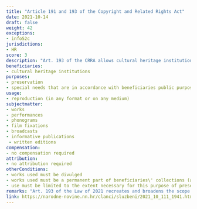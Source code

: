 ```yaml
---
title: "Article 191 and 193 of the Copyright and Related Rights Act"
date: 2021-10-14
draft: false
weight: 42
exceptions:
- info52c
jurisdictions:
- HR
score: 3
description: "Art. 193 of the CRRA allows cultural heritage institutions to reproduce an author's work or the subject of a related right on any basis, for their special needs that are in accordance with their public purpose, such as the needs of preserving and securing the material, technical restoration and repair of the material, management of the collection and other own needs, if they do not achieve direct or indirect financial or commercial benefit. In addition, a new art. 191 allows for cultural heritage institutions to reproduce works of authorship and objects of related rights that are a permanent part of their collections, in any format or on any medium, for the purpose of their preservation and to the extent necessary for this purpose. Works are considered to be part of the collections of cultural heritage institutions in cases where copies thereof are owned by the beneficiary or are permanently held by it on the basis of a contract for use, deposit or permanent loan, or similar contractual relationship. Contractual provisions contrary to the exception are considered null and void." 
beneficiaries:
- cultural heritage institutions
purposes: 
- preservation
- special needs that are in accordance with beneficiaries public purpose and are non-commercial
usage:
- reproduction (in any format or on any medium)
subjectmatter:
- works 
- performances
- phonograms
- film fixations
- broadcasts
- informative publications
 - written editions
compensation:
- no compensation required
attribution: 
- no attribution required
otherConditions: 
- works used must be divulged
- works used must be a permanent part of beneficiaries\' collections (as per art. 191)
- use must be limited to the extent necessary for this purpose of preservation of works (as per art. 191)
remarks: "Art. 193 of the Law of 2021 recreates and broadens the scope of the prevously existing art. 84 for the reproduction in favour of educational, cultural, charitable and other institutions pursuing non-commercial purposes. In parallel, art. 6 of the CDSM directive has been implemented verbatim in a different provision covering preservation only in art. 191 of the Law.<br /><br />Art. 187(3) of the Law of 2021 (on TDM) contains a legal definition of 'cultural heritage institutions'. An institution of cultural heritage is a publicly available library or museum, archive or institution of film or audiovisual heritage. This includes national libraries and national archives, as well as archives and publicly available libraries of educational institutions, scientific organizations and public broadcasting organizations.<br /><br />Under Article 181 (1) of the law, exceptions and limitations apply to both works (which must be divulged) and other subject-matter, subject to related rights. Article 181 (2) contains the requirements of the 3-step test."
link: https://narodne-novine.nn.hr/clanci/sluzbeni/2021_10_111_1941.html
---
```

